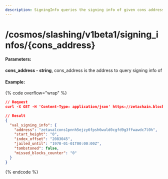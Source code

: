 ```yaml
---
description: SigningInfo queries the signing info of given cons address
---
```


# /cosmos/slashing/v1beta1/signing\_infos/{cons\_address}

#### **Parameters:**

**cons\_address - string**, cons\_address is the address to query signing info of

#### Example:

{% code overflow="wrap" %}
```json
// Request
curl -X GET -H 'Content-Type: application/json' https://zetachain.blockpi.network/lcd/v1/<your-api-key>/cosmos/slashing/v1beta1/signing_infos/zetavalcons1pnnh5ejzy6fpsh6wuld0cgfd9g3ffwawdc7l0h

// Result
{
  "val_signing_info": {
    "address": "zetavalcons1pnnh5ejzy6fpsh6wuld0cgfd9g3ffwawdc7l0h",
    "start_height": "0",
    "index_offset": "2083045",
    "jailed_until": "1970-01-01T00:00:00Z",
    "tombstoned": false,
    "missed_blocks_counter": "0"
  }
}
```
{% endcode %}
